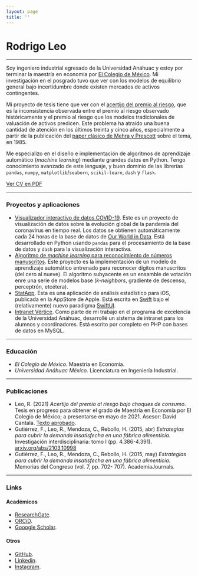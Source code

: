 ```yaml
---
layout: page
title: ''
---
```


# Rodrigo Leo

---

Soy ingeniero industrial egresado de la Universidad Anáhuac y estoy por terminar la maestría en economía por [El Colegio de México](https://www.colmex.mx). Mi investigación en el posgrado tuvo que ver con los modelos de equilibrio general bajo incertidumbre donde existen mercados de activos contingentes.

Mi proyecto de tesis tiene que ver con el [acertijo del premio al riesgo](https://en.wikipedia.org/wiki/Equity_premium_puzzle), que es la inconsistencia observada entre el premio al riesgo observado históricamente y el premio al riesgo que los modelos tradicionales de valuación de activos predicen. Este problema ha atraído una buena cantidad de atención en los últimos treinta y cinco años, especialmente a partir de la publicación del [paper clásico de Mehra y Prescott](https://doi.org/10.1016/0304-3932(85)90061-3) sobre el tema, en 1985.

Me especializo en el diseño e implementación de algoritmos de aprendizaje automático (*machine learning*) mediante grandes datos en Python. Tengo conocimiento avanzado de este lenguaje, y buen dominio de las librerías `pandas`, `numpy`, `matplotlib`/`seaborn`, `scikil-learn`, `dash` y `flask`.

[Ver CV en PDF](/static/cv_rleo_pub.pdf)

---

### Proyectos y aplicaciones

* [Visualizador interactivo de datos COVID-19](http://rleo.pythonanywhere.com/datos/). Este es un proyecto de visualización de datos sobre la evolución global de la pandemia del coronavirus en tiempo real. Los datos se obtienen automáticamente cada 24 horas de la base de datos de [Our World in Data](https://github.com/owid/covid-19-data/tree/master/public/data). Está desarrollado en Python usando `pandas` para el procesamiento de la base de datos y `dash` para la visualización interactiva.
* [Algoritmo de *machine learning* para reconocimiento de números manuscritos](http://rleo.pythonanywhere.com/digitos). Este proyecto es la implementación de un modelo de aprendizaje automático entrenado para reconocer dígitos manuscritos (del cero al nueve). El algoritmo subyacente es un ensamble de votación enre una serie de modelos base (*k-neighbors*, gradiente de descenso, perceptrón, etcétera).
* [StatApp](https://apps.apple.com/mx/app/statapp/id1575273039). Esta es una aplicación de análisis estadístico para iOS, publicada en la AppStore de Apple. Está escrita en [Swift](https://swift.org) bajo el (relativamente) nuevo paradigma [SwiftUI](https://developer.apple.com/xcode/swiftui/).
* [Intranet Vértice](http://ww2.anahuac.mx/verticeintranet). Como parte de mi trabajo en el programa de excelencia de la Universidad Anáhuac, desarrollé un sistema de intranet para los alumnos y coordinadores. Está escrito por completo en PHP con bases de datos en MySQL.

---

### Educación

* *El Colegio de México*. Maestría en Economía.
* *Universidad Anáhuac México*. Licenciatura en Ingeniería Industrial.

---

### Publicaciones

* Leo, R. (2021) *Acertijo del premio al riesgo bajo choques de consumo*. Tesis en progreso para obtener el grado de Maestría en Economía por El Colegio de México; a presentarse en mayo de 2021. Asesor: David Cantala. [Texto aprobado](/static/acertijo_choques_consumo.pdf).
* Gutiérrez, F., Leo, R., Mendoza, C., Rebollo, H. (2015, abr) *Estrategias para cubrir la demanda insatisfecha en una fábrica alimenticia*. Investigación interdisciplinaria: tomo I (pp. 4.386-4.391). [arxiv.org/abs/2103.10998](https://arxiv.org/abs/2103.10998)
* Gutiérrez, F., Leo, R., Mendoza, C., Rebollo, H. (2015, may) *Estrategias para cubrir la demanda insatisfecha en una fábrica alimenticia*. Memorias del Congreso (vol. 7, pp. 702- 707). AcademiaJournals.


---

### Links

#### Académicos

* [ResearchGate](https://www.researchgate.net/profile/Rodrigo-Leo).
* [ORCiD](https://orcid.org/0000-0003-4359-6927).
* [Gooogle Scholar](https://scholar.google.com/citations?user=Vnwfi-8AAAAJ).

#### Otros

* [GitHub](https://github.com/r-leo).
* [Linkedin](http://linkedin.com/in/r-leo).
* [Instagram](https://www.instagram.com/rleo.p).